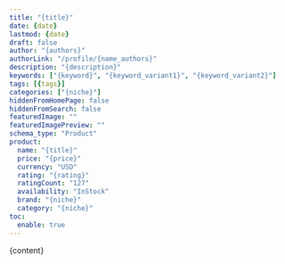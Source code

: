 ```yaml
---
title: "{title}"
date: {date}
lastmod: {date}
draft: false
author: "{authors}"
authorLink: "/profile/{name_authors}"
description: "{description}"
keywords: ["{keyword}", "{keyword_variant1}", "{keyword_variant2}"]
tags: [{tags}]
categories: ["{niche}"]
hiddenFromHomePage: false
hiddenFromSearch: false
featuredImage: ""
featuredImagePreview: ""
schema_type: "Product"
product:
  name: "{title}"
  price: "{price}"
  currency: "USD"
  rating: "{rating}"
  ratingCount: "127"
  availability: "InStock"
  brand: "{niche}"
  category: "{niche}"
toc:
  enable: true
---
```

        
{content}